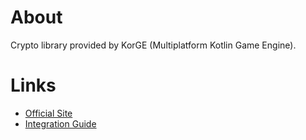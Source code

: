 # About

Crypto library provided by KorGE (Multiplatform Kotlin Game Engine).

# Links

- [Official Site](https://github.com/korlibs/korlibs)
- [Integration Guide](https://github.com/korlibs/korlibs)
